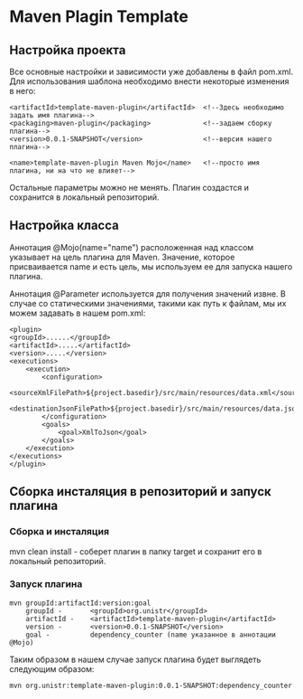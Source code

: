 # Maven Plagin Template

## Настройка проекта

Все основные настройки и зависимости уже добавлены в файл pom.xml. Для использования шаблона необходимо 
внести некоторые изменения в него:
~~~
<artifactId>template-maven-plugin</artifactId>  <!--Здесь необходимо задать имя плагина--> 
<packaging>maven-plugin</packaging>             <!--задаем сборку плагина-->
<version>0.0.1-SNAPSHOT</version>               <!--версия нашего плагина-->

<name>template-maven-plugin Maven Mojo</name>   <!--просто имя плагина, ни на что не влияет-->
~~~
Остальные параметры можно не менять. Плагин создастся и сохранится в локальный репозиторий.

## Настройка класса

Аннотация @Mojo(name="name") расположенная над классом указывает на цель плагина для Maven. Значение, которое
присваивается name и есть цель, мы используем ee для запуска нашего плагина.

Аннотация @Parameter используется для получения значений извне. В случае со статическими значениями, такими как путь к файлам, 
мы их можем задавать в нашем pom.xml:
~~~
<plugin>
<groupId>......</groupId>
<artifactId>.....</artifactId>
<version>.....</version>
<executions>
    <execution>
        <configuration>
            <sourceXmlFilePath>${project.basedir}/src/main/resources/data.xml</sourceXmlFilePath>
            <destinationJsonFilePath>${project.basedir}/src/main/resources/data.json</destinationJsonFilePath>
        </configuration>
        <goals>
            <goal>XmlToJson</goal>
        </goals>
    </execution>
</executions>
</plugin>
~~~

## Сборка инсталяция в репозиторий и запуск плагина

### Сборка и инсталяция
mvn clean install - соберет плагин в папку target и сохранит его в локальный репозиторий.

### Запуск плагина
~~~
mvn groupId:artifactId:version:goal
    groupId -       <groupId>org.unistr</groupId>
    artifactId -    <artifactId>template-maven-plugin</artifactId>
    version -       <version>0.0.1-SNAPSHOT</version>
    goal -          dependency_counter (name указанное в аннотации @Mojo)
~~~
Таким образом в нашем случае запуск плагина будет выглядеть следующим образом:
~~~
mvn org.unistr:template-maven-plugin:0.0.1-SNAPSHOT:dependency_counter
~~~

